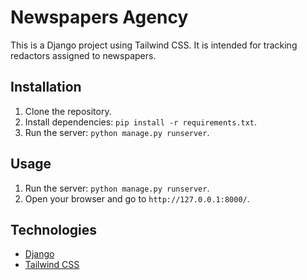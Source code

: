 # Newspapers Agency

This is a Django project using Tailwind CSS. It is intended for tracking redactors assigned to newspapers.

## Installation

1. Clone the repository.
2. Install dependencies: `pip install -r requirements.txt`.
3. Run the server: `python manage.py runserver`.

## Usage

1. Run the server: `python manage.py runserver`.
2. Open your browser and go to `http://127.0.0.1:8000/`.

## Technologies

- [Django](https://docs.djangoproject.com/en/3.2/)
- [Tailwind CSS](https://tailwindcss.com/docs)
